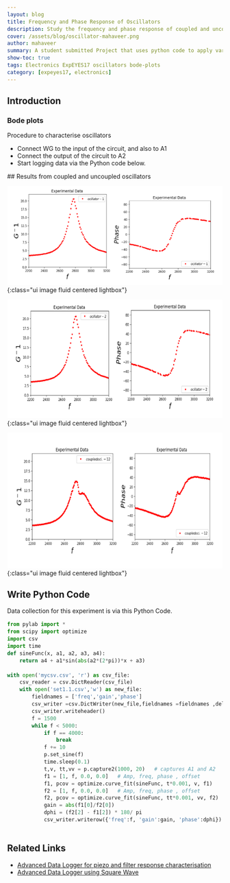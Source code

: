 ```yaml
---
layout: blog
title: Frequency and Phase Response of Oscillators
description: Study the frequency and phase response of coupled and uncoupled oscillators via Python Code and ExpEYES
cover: /assets/blog/oscillator-mahaveer.png
author: mahaveer
summary: A student submitted Project that uses python code to apply various input frequencies to oscillators, and measure the output waveform and extract parameters such as frequency, amplitude and phase. Coupled and uncoupled oscillators have been studied
show-toc: true
tags: Electronics ExpEYES17 oscillators bode-plots
category: [expeyes17, electronics]
---
```


## Introduction

### Bode plots
Procedure to characterise oscillators

+ Connect WG to the input of the circuit, and also to A1
+ Connect the output of the circuit to A2
+ Start logging data via the Python code below. 



<div class="ui clearing divider"></div>
## Results from coupled and uncoupled oscillators

![](/assets/blog/screenshots/oscillator-mahaveer-1.png){:class="ui image fluid centered lightbox"}

![](/assets/blog/screenshots/oscillator-mahaveer-2.png){:class="ui image fluid centered lightbox"}

![](/assets/blog/oscillator-mahaveer.png){:class="ui image fluid centered lightbox"}


## Write Python Code

Data collection for this experiment is via this Python Code.

```python
from pylab import *
from scipy import optimize 
import csv
import time 
def sineFunc(x, a1, a2, a3, a4):
	return a4 + a1*sin(abs(a2*(2*pi))*x + a3)

with open('mycsv.csv', 'r') as csv_file:
	csv_reader = csv.DictReader(csv_file)
	with open('set1.1.csv','w') as new_file:
		fieldnames = ['freq','gain','phase']
		csv_writer =csv.DictWriter(new_file,fieldnames =fieldnames ,delimiter=',')
		csv_writer.writeheader()
		f = 1500 
		while f < 5000: 
			if f == 4000:
				break
			f += 10
			p.set_sine(f)
			time.sleep(0.1)
			t,v, tt,vv = p.capture2(1000, 20)   # captures A1 and A2
			f1 = [1, f, 0.0, 0.0]   # Amp, freq, phase , offset
			f1, pcov = optimize.curve_fit(sineFunc, t*0.001, v, f1)
			f2 = [1, f, 0.0, 0.0]   # Amp, freq, phase , offset
			f2, pcov = optimize.curve_fit(sineFunc, tt*0.001, vv, f2)
			gain = abs(f1[0]/f2[0])
			dphi = (f2[2] - f1[2]) * 180/ pi
			csv_writer.writerow({'freq':f, 'gain':gain, 'phase':dphi})  
	
```

## Related Links

+ [Advanced Data Logger for piezo and filter response characterisation](advanced-logger)
+ [Advanced Data Logger using Square Wave](advanced-logger-piezo-sq1)





